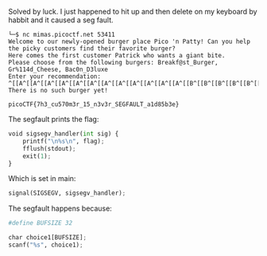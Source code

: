 Solved by luck.  I just happened to hit up and then delete on my keyboard by habbit and it caused a seg fault.

```
└─$ nc mimas.picoctf.net 53411
Welcome to our newly-opened burger place Pico 'n Patty! Can you help the picky customers find their favorite burger?
Here comes the first customer Patrick who wants a giant bite.
Please choose from the following burgers: Breakf@st_Burger, Gr%114d_Cheese, Bac0n_D3luxe
Enter your recommendation: ^[[A^[[A^[[A^[[A^[[A^[[A^[[A^[[A^[[A^[[A^[[A^[[A^[[B^[[B^[[B^[[B^[[B^[[B^[[B^[[B^[[B^[[B^[[B^[[B^[[B^[[B^[[B
There is no such burger yet!

picoCTF{7h3_cu570m3r_15_n3v3r_SEGFAULT_a1d85b3e}
```

The segfault prints the flag:

```python
void sigsegv_handler(int sig) {
    printf("\n%s\n", flag);
    fflush(stdout);
    exit(1);
}
```

Which is set in main:

```python
signal(SIGSEGV, sigsegv_handler);
```

The segfault happens because:

```python
#define BUFSIZE 32

char choice1[BUFSIZE];
scanf("%s", choice1);
```
